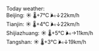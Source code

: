Today weather:  
Beijing: ☀️ 🌡️+7°C 🌬️↓22km/h  
Tianjin: ☀️ 🌡️+4°C 🌬️↓22km/h  
Shijiazhuang: ☀️ 🌡️+5°C 🌬️→11km/h  
Tangshan: ☀️ 🌡️+3°C 🌬️↓19km/h  
